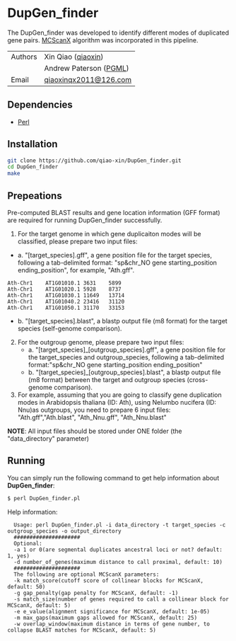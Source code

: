 # DupGen_finder

The DupGen_finder was developed to identify different modes of duplicated gene pairs. [MCScanX](http://chibba.pgml.uga.edu/mcscan2/) algorithm was incorporated in this pipeline.

| | |
| --- | --- |
| Authors | Xin Qiao ([qiaoxin](https://github.com/qiao-xin)) |
| | Andrew Paterson ([PGML](http://www.plantgenome.uga.edu)) |
| Email   | <qiaoxinqx2011@126.com> |

## Dependencies

- [Perl](https://www.perl.org)

## Installation

```bash
git clone https://github.com/qiao-xin/DupGen_finder.git
cd DupGen_finder
make
```

## Prepeations

Pre-computed BLAST results and gene location information (GFF format) are required for running DupGen_finder successfully.

1. For the target genome in which gene duplicaiton modes will be classified, please prepare two input files:
- a. "[target_species].gff", a gene position file for the target species, following a tab-delimited format: "sp&chr_NO      gene    starting_position       ending_position", for example, "Ath.gff".

```
Ath-Chr1	AT1G01010.1	3631	5899
Ath-Chr1	AT1G01020.1	5928	8737
Ath-Chr1	AT1G01030.1	11649	13714
Ath-Chr1	AT1G01040.2	23416	31120
Ath-Chr1	AT1G01050.1	31170	33153
```

   - b. "[target_species].blast", a blastp output file (m8 format) for the target species (self-genome comparison).
2. For the outgroup genome, please prepare two input files:
   - a. "[target_species]_[outgroup_species].gff", a gene position file for the target_species and outgroup_species, following a tab-delimited format:"sp&chr_NO      gene    starting_position       ending_position"
   - b. "[target_species]_[outgroup_species].blast", a blastp output file (m8 format) between the target and outgroup species (cross-genome comparison).
3. For example, assuming that you are going to classify gene duplication modes in Arabidopsis thaliana (ID: Ath), using Nelumbo nucifera (ID: Nnu)as outgroups, you need to prepare 6 input files: "Ath.gff","Ath.blast", "Ath_Nnu.gff", "Ath_Nnu.blast"

**NOTE**: All input files should be stored under ONE folder (the "data_directory" parameter)

## Running

You can simply run the following command to get help information about **DupGen_finder**:

```bash
$ perl DupGen_finder.pl
```

Help information:

```
  Usage: perl DupGen_finder.pl -i data_directory -t target_species -c outgroup_species -o output_directory
  #####################
  Optional:
  -a 1 or 0(are segmental duplicates ancestral loci or not? default: 1, yes)
  -d number_of_genes(maximum distance to call proximal, default: 10)
  #####################
  The following are optional MCScanX parameters:
  -k match_score(cutoff score of collinear blocks for MCScanX, default: 50)
  -g gap_penalty(gap penalty for MCScanX, default: -1)
  -s match_size(number of genes required to call a collinear block for MCScanX, default: 5)
  -e e_value(alignment significance for MCScanX, default: 1e-05)
  -m max_gaps(maximum gaps allowed for MCScanX, default: 25)
  -w overlap_window(maximum distance in terms of gene number, to collapse BLAST matches for MCScanX, default: 5)
```
